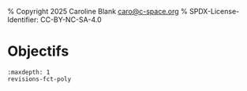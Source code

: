% Copyright 2025 Caroline Blank <caro@c-space.org>
% SPDX-License-Identifier: CC-BY-NC-SA-4.0

# Objectifs

```{toctree}
:maxdepth: 1
revisions-fct-poly
```
